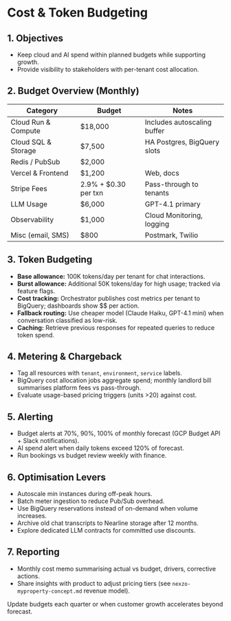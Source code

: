 ﻿---
owner: finance-ops
last_review: 2025-09-25
status: draft
tags: ["cost", "budget", "ai"]
references:
  - "../06-ml-ai/Model-Card.md"
  - "Deployment-Infrastructure.md"
  - "SLOs.md"
---

# Cost & Token Budgeting

## 1. Objectives
- Keep cloud and AI spend within planned budgets while supporting growth.
- Provide visibility to stakeholders with per-tenant cost allocation.

## 2. Budget Overview (Monthly)
| Category | Budget | Notes |
| --- | --- | --- |
| Cloud Run & Compute | $18,000 | Includes autoscaling buffer |
| Cloud SQL & Storage | $7,500 | HA Postgres, BigQuery slots |
| Redis / PubSub | $2,000 | |
| Vercel & Frontend | $1,200 | Web, docs |
| Stripe Fees | 2.9% + $0.30 per txn | Pass-through to tenants |
| LLM Usage | $6,000 | GPT-4.1 primary |
| Observability | $1,000 | Cloud Monitoring, logging |
| Misc (email, SMS) | $800 | Postmark, Twilio |

## 3. Token Budgeting
- **Base allowance:** 100K tokens/day per tenant for chat interactions.
- **Burst allowance:** Additional 50K tokens/day for high usage; tracked via feature flags.
- **Cost tracking:** Orchestrator publishes cost metrics per tenant to BigQuery; dashboards show $$ per action.
- **Fallback routing:** Use cheaper model (Claude Haiku, GPT-4.1 mini) when conversation classified as low-risk.
- **Caching:** Retrieve previous responses for repeated queries to reduce token spend.

## 4. Metering & Chargeback
- Tag all resources with `tenant`, `environment`, `service` labels.
- BigQuery cost allocation jobs aggregate spend; monthly landlord bill summarises platform fees vs pass-through.
- Evaluate usage-based pricing triggers (units >20) against cost.

## 5. Alerting
- Budget alerts at 70%, 90%, 100% of monthly forecast (GCP Budget API + Slack notifications).
- AI spend alert when daily tokens exceed 120% of forecast.
- Run bookings vs budget review weekly with finance.

## 6. Optimisation Levers
- Autoscale min instances during off-peak hours.
- Batch meter ingestion to reduce Pub/Sub overhead.
- Use BigQuery reservations instead of on-demand when volume increases.
- Archive old chat transcripts to Nearline storage after 12 months.
- Explore dedicated LLM contracts for committed use discounts.

## 7. Reporting
- Monthly cost memo summarising actual vs budget, drivers, corrective actions.
- Share insights with product to adjust pricing tiers (see `nexzo-myproperty-concept.md` revenue model).

Update budgets each quarter or when customer growth accelerates beyond forecast.
